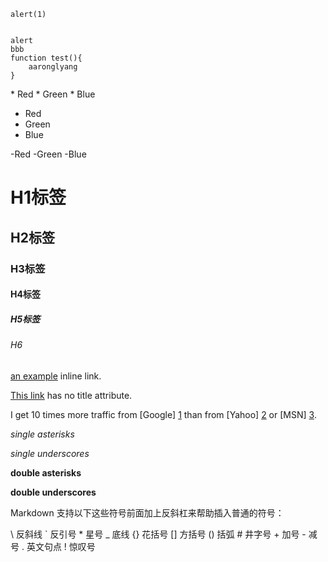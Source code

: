     alert(1) 


    alert
    bbb
    function test(){
        aaronglyang
    }


\*   Red
\*   Green
\*   Blue

*   Red
*   Green
*   Blue
 
-Red
-Green
-Blue

# H1标签
## H2标签
### H3标签
#### H4标签
##### H5标签
###### H6


[an example](http://example.com/ "Title") inline link.

[This link](http://example.net/) has no title attribute.

I get 10 times more traffic from [Google] [1] than from
[Yahoo] [2] or [MSN] [3].

  [1]: http://google.com/        "Google"
  [2]: http://search.yahoo.com/  "Yahoo Search"
  [3]: http://search.msn.com/    "MSN Search"
  
  


*single asterisks*

_single underscores_

**double asterisks**

__double underscores__

Markdown 支持以下这些符号前面加上反斜杠来帮助插入普通的符号：

\\   反斜线
\`   反引号
\*   星号
\_   底线
\{\}  花括号
\[\]  方括号
\(\)  括弧
\#   井字号
\+   加号
\-   减号
\.   英文句点
\!   惊叹号
